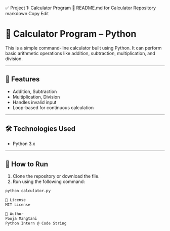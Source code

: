 ✅ Project 1: Calculator Program
📝 README.md for Calculator Repository
markdown
Copy
Edit
# 🧮 Calculator Program – Python

This is a simple command-line calculator built using Python. It can perform basic arithmetic operations like addition, subtraction, multiplication, and division.

---

## 📌 Features

- Addition, Subtraction
- Multiplication, Division
- Handles invalid input
- Loop-based for continuous calculation

---

## 🛠️ Technologies Used

- Python 3.x

---

## 🚀 How to Run

1. Clone the repository or download the file.
2. Run using the following command:

```bash
python calculator.py

📄 License
MIT License

👤 Author
Pooja Mangtani
Python Intern @ Code String

